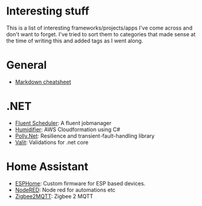 # Interesting stuff

This is a list of interesting frameworks/projects/apps I've come across and don't want to forget. I've tried to sort them to categories that made sense at the time of writing this and added tags as I went along.

# General
- [Markdown cheatsheet](https://github.com/adam-p/markdown-here/wiki/Markdown-Cheatsheet)

# .NET

- [Fluent Scheduler](https://github.com/fluentscheduler/FluentScheduler): A fluent jobmanager
- [Humidifier](https://github.com/jakejscott/Humidifier): AWS Cloudformation using C#
- [Polly.Net](https://github.com/App-vNext/Polly): Resilience and transient-fault-handling library
- [Valit](https://github.com/valit-stack/Valit): Validations for .net core

# Home Assistant

- [ESPHome](https://esphome.io/index.html): Custom firmware for ESP based devices.
- [NodeRED](https://nodered.org): Node red for automations etc
- [Zigbee2MQTT](https://github.com/Koenkk/zigbee2mqtt): Zigbee 2 MQTT



